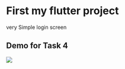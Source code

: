# First my flutter project

very Simple login screen



## Demo for Task 4
![]('https://drive.google.com/file/d/1qnqrGZdnoWkLXC5n3qezCdw5LrGhS5MY/view?usp=sharing')
